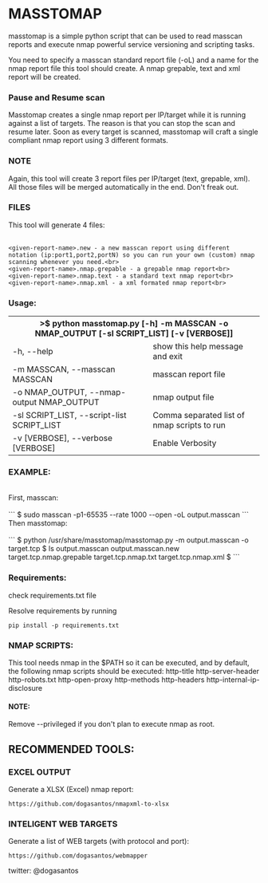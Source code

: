 # MASSTOMAP

masstomap is a simple python script that can be used to read masscan reports and execute nmap powerful service versioning and scripting tasks. 

You need to specify a masscan standard report file (-oL) and a name for the nmap report file this tool should create. 
A nmap grepable, text and xml report will be created. 

### Pause and Resume scan

Masstomap creates a single nmap report per IP/target while it is running against a list of targets. The reason is that you can stop the scan and resume later. Soon as every target is scanned, masstomap will craft a single compliant nmap report using 3 different formats.

### NOTE ###
Again, this tool will create 3 report files per IP/target (text, grepable, xml). All those files will be merged automatically in the end. Don't freak out.

### FILES

This tool will generate 4 files:<br>
<br>
```
<given-report-name>.new - a new masscan report using different notation (ip:port1,port2,portN) so you can run your own (custom) nmap scanning whenever you need.<br>
<given-report-name>.nmap.grepable - a grepable nmap report<br>
<given-report-name>.nmap.text - a standard text nmap report<br>
<given-report-name>.nmap.xml - a xml formated nmap report<br>
```



### Usage:

<table style="width:100%">
  <tr>
    <th colspan="2">>$ python masstomap.py [-h] -m MASSCAN -o NMAP_OUTPUT [-sl SCRIPT_LIST] [-v [VERBOSE]]</th>
  </tr>
  <tr>
    <td>-h, --help</td>
    <td> show this help message and exit</td>
  </tr>
  <tr>
    <td>-m MASSCAN, --masscan MASSCAN</td>
    <td> masscan report file</td> 
   </tr>
  <tr>
    <td>-o NMAP_OUTPUT, --nmap-output NMAP_OUTPUT</td>
    <td> nmap output file</td> 
  </tr>
  <tr>
    <td>-sl SCRIPT_LIST, --script-list SCRIPT_LIST</td>
    <td> Comma separated list of nmap scripts to run</td> 
  </tr>
  <tr>
    <td>-v [VERBOSE], --verbose [VERBOSE]</td>
    <td> Enable Verbosity</td> 
  </tr>
  
</table>



### EXAMPLE:
<br>
First, masscan:<br>
<br>
```
$ sudo masscan -p1-65535 --rate 1000 --open -oL output.masscan <target>
```

<br>
Then masstomap:<br>
<br>
```
$ python /usr/share/masstomap/masstomap.py -m output.masscan -o target.tcp
$ ls
output.masscan  output.masscan.new  target.tcp.nmap.grepable  target.tcp.nmap.txt  target.tcp.nmap.xml
$
```


### Requirements:

check requirements.txt file

Resolve requirements by running 
```
pip install -p requirements.txt
```

### NMAP SCRIPTS:

This tool needs nmap in the $PATH so it can be executed, and by default, the following nmap scripts should be executed:
http-title
http-server-header
http-robots.txt
http-open-proxy
http-methods
http-headers
http-internal-ip-disclosure



#### NOTE: 

Remove --privileged if you don't plan to execute nmap as root.

## RECOMMENDED TOOLS:

### EXCEL OUTPUT

Generate a XLSX (Excel) nmap report:
```
https://github.com/dogasantos/nmapxml-to-xlsx
```

### INTELIGENT WEB TARGETS
Generate a list of WEB targets (with protocol and port):

```
https://github.com/dogasantos/webmapper
```




twitter: @dogasantos

